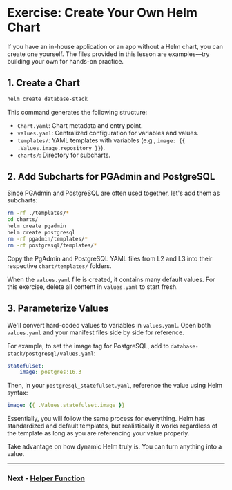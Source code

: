 # Exercise: Create Your Own Helm Chart

If you have an in-house application or an app without a Helm chart, you can create one yourself. The files provided in this lesson are examples—try building your own for hands-on practice.

## 1. Create a Chart

```sh
helm create database-stack
```

This command generates the following structure:

- `Chart.yaml`: Chart metadata and entry point.
- `values.yaml`: Centralized configuration for variables and values.
- `templates/`: YAML templates with variables (e.g., `image: {{ .Values.image.repository }}`).
- `charts/`: Directory for subcharts.

## 2. Add Subcharts for PGAdmin and PostgreSQL

Since PGAdmin and PostgreSQL are often used together, let's add them as subcharts:

```sh
rm -rf ./templates/*
cd charts/
helm create pgadmin
helm create postgresql
rm -rf pgadmin/templates/*
rm -rf postgresql/templates/*
```

Copy the PgAdmin and PostgreSQL YAML files from L2 and L3 into their respective `chart/templates/` folders.

When the `values.yaml` file is created, it contains many default values. For this exercise, delete all content in `values.yaml` to start fresh.

## 3. Parameterize Values

We'll convert hard-coded values to variables in `values.yaml`. Open both `values.yaml` and your manifest files side by side for reference.

For example, to set the image tag for PostgreSQL, add to `database-stack/postgresql/values.yaml`:

```yaml
statefulset:
    image: postgres:16.3
```

Then, in your `postgresql_statefulset.yaml`, reference the value using Helm syntax:

```yaml
image: {{ .Values.statefulset.image }}
```

Essentially, you will follow the same process for everything. Helm has standardized and default templates, but realistically it works regardless of the template as long as you are referencing your value properly.

Take advantage on how dynamic Helm truly is. You can turn anything into a value. 

---

### Next - [Helper Function](./helpers.md)